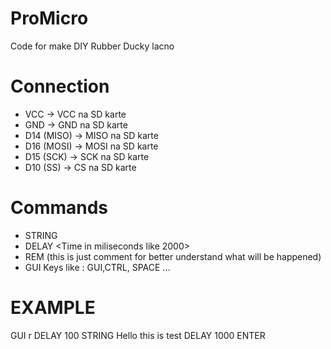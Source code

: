 # ProMicro
Code for make DIY Rubber Ducky lacno

# Connection
- VCC -> VCC na SD karte
- GND -> GND na SD karte
- D14 (MISO) -> MISO na SD karte
- D16 (MOSI) -> MOSI na SD karte
- D15 (SCK) -> SCK na SD karte
- D10 (SS) -> CS na SD karte

# Commands
- STRING <Something to type on keyboard>
- DELAY <Time in miliseconds like 2000>
- REM (this is just comment for better understand what will be happened)
- GUI Keys like : GUI,CTRL, SPACE ...

# EXAMPLE
GUI r
DELAY 100
STRING Hello this is test
DELAY 1000
ENTER
